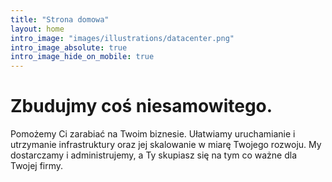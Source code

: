 ```yaml
---
title: "Strona domowa"
layout: home
intro_image: "images/illustrations/datacenter.png"
intro_image_absolute: true
intro_image_hide_on_mobile: true
---
```


# Zbudujmy coś niesamowitego.

Pomożemy Ci zarabiać na Twoim biznesie. Ułatwiamy uruchamianie i utrzymanie infrastruktury oraz jej skalowanie w miarę Twojego rozwoju. My dostarczamy i administrujemy, a Ty skupiasz się na tym co ważne dla Twojej firmy.
